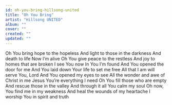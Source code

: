 ```yaml
---
id: oh-you-bring-hillsong-united
title: "Oh You Bring"
artist: "Hillsong UNITED"
album: ""
cover: ""
created: ""
updated: ""
---
```


Oh You bring hope to the hopeless
And light to those in the darkness
And death to life
Now I’m alive
Oh You give peace to the restless
And joy to homes that are broken
I see You now
In You I’m found
And You opened the door for me
And You laid down
Your life to set me free
All that I am will serve You, Lord
And You opened my eyes to see
All the wonder and awe of Christ in me
Jesus You’re everything I need
Oh You fill those who are empty
And rescue those in the valley
And through it all You calm my soul
Oh now, You find me in my weakness
And heal the wounds of my heartache
I worship You in spirit and truth